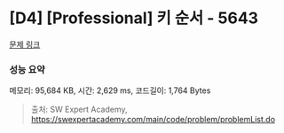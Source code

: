 # [D4] [Professional] 키 순서 - 5643 

[문제 링크](https://swexpertacademy.com/main/code/problem/problemDetail.do?contestProbId=AWXQsLWKd5cDFAUo) 

### 성능 요약

메모리: 95,684 KB, 시간: 2,629 ms, 코드길이: 1,764 Bytes



> 출처: SW Expert Academy, https://swexpertacademy.com/main/code/problem/problemList.do
